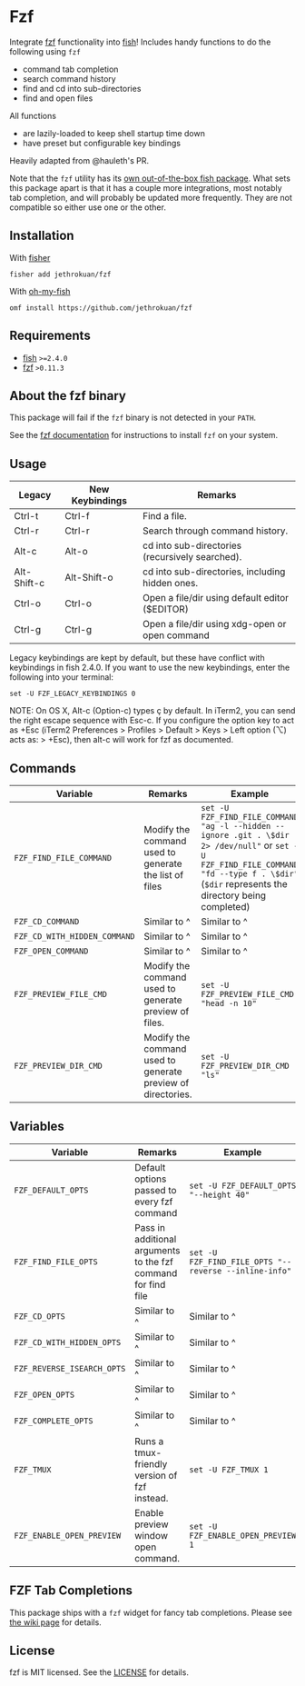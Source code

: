 # Fzf

Integrate [fzf](https://github.com/junegunn/fzf) functionality into [fish](https://github.com/fish-shell/fish-shell)! Includes handy functions to do the following using `fzf`

- command tab completion
- search command history
- find and cd into sub-directories
- find and open files

All functions

- are lazily-loaded to keep shell startup time down
- have preset but configurable key bindings

Heavily adapted from @hauleth's PR.

Note that the `fzf` utility has its [own out-of-the-box fish package](https://github.com/junegunn/fzf/blob/master/shell/key-bindings.fish). What sets this package apart is that it has a couple more integrations, most notably tab completion, and will probably be updated more frequently. They are not compatible so either use one or the other.

## Installation

With [fisher]

```
fisher add jethrokuan/fzf
```

With [oh-my-fish]

```
omf install https://github.com/jethrokuan/fzf
```

## Requirements

- [fish](https://github.com/fish-shell/fish-shell) `>=2.4.0`
- [fzf](https://github.com/junegunn/fzf) `>0.11.3`

## About the fzf binary

This package will fail if the `fzf` binary is not detected in your `PATH`.

See the [fzf documentation](https://github.com/junegunn/fzf#installation) for instructions to install `fzf` on your system.

## Usage

| Legacy      | New Keybindings | Remarks                                         |
| ----------- | --------------- | ----------------------------------------------- |
| Ctrl-t      | Ctrl-f          | Find a file.                                    |
| Ctrl-r      | Ctrl-r          | Search through command history.                 |
| Alt-c       | Alt-o           | cd into sub-directories (recursively searched). |
| Alt-Shift-c | Alt-Shift-o     | cd into sub-directories, including hidden ones. |
| Ctrl-o      | Ctrl-o          | Open a file/dir using default editor ($EDITOR)  |
| Ctrl-g      | Ctrl-g          | Open a file/dir using xdg-open or open command  |

Legacy keybindings are kept by default, but these have conflict with
keybindings in fish 2.4.0. If you want to use the new keybindings,
enter the following into your terminal:

```
set -U FZF_LEGACY_KEYBINDINGS 0
```

NOTE: On OS X, Alt-c (Option-c) types ç by default. In iTerm2, you can
send the right escape sequence with Esc-c. If you configure the option
key to act as +Esc (iTerm2 Preferences > Profiles > Default > Keys >
Left option (⌥) acts as: > +Esc), then alt-c will work for fzf as
documented.

## Commands

| Variable                       | Remarks                                                     | Example                                                       |
| ------------------------------ | ----------------------------------------------------------- | ------------------------------------------------------------- |
| `FZF_FIND_FILE_COMMAND`        | Modify the command used to generate the list of files       | `set -U FZF_FIND_FILE_COMMAND "ag -l --hidden --ignore .git . \$dir 2> /dev/null"` or `set -U FZF_FIND_FILE_COMMAND "fd --type f . \$dir"` (`$dir` represents the directory being completed) |
| `FZF_CD_COMMAND`               | Similar to ^                                                | Similar to ^                                                  |
| `FZF_CD_WITH_HIDDEN_COMMAND`   | Similar to ^                                                | Similar to ^                                                  |
| `FZF_OPEN_COMMAND`             | Similar to ^                                                | Similar to ^                                                  |
| `FZF_PREVIEW_FILE_CMD`     | Modify the command used to generate preview of files.       | `set -U FZF_PREVIEW_FILE_CMD "head -n 10"`                |
| `FZF_PREVIEW_DIR_CMD`      | Modify the command used to generate preview of directories. | `set -U FZF_PREVIEW_DIR_CMD "ls"`                        |

## Variables

| Variable                    | Remarks                                                       | Example                                               |
| --------------------------- | ------------------------------------------------------------- | ----------------------------------------------------- |
| `FZF_DEFAULT_OPTS`          | Default options passed to every fzf command                   | `set -U FZF_DEFAULT_OPTS "--height 40"`               |
| `FZF_FIND_FILE_OPTS`        | Pass in additional arguments to the fzf command for find file | `set -U FZF_FIND_FILE_OPTS "--reverse --inline-info"` |
| `FZF_CD_OPTS`               | Similar to ^                                                  | Similar to ^                                          |
| `FZF_CD_WITH_HIDDEN_OPTS`   | Similar to ^                                                  | Similar to ^                                          |
| `FZF_REVERSE_ISEARCH_OPTS`  | Similar to ^                                                  | Similar to ^                                          |
| `FZF_OPEN_OPTS`             | Similar to ^                                                  | Similar to ^                                          |
| `FZF_COMPLETE_OPTS`         | Similar to ^                                                  | Similar to ^                                          |
| `FZF_TMUX`                  | Runs a tmux-friendly version of fzf instead.                  | `set -U FZF_TMUX 1`                                   |
| `FZF_ENABLE_OPEN_PREVIEW`   | Enable preview window open command.                           | `set -U FZF_ENABLE_OPEN_PREVIEW 1`                    |

## FZF Tab Completions
This package ships with a `fzf` widget for fancy tab completions.
Please see [the wiki
page](https://github.com/jethrokuan/fzf/wiki/FZF-Tab-Completions) for details.

###
[tmux]: https://tmux.github.io/
[fisher]: https://github.com/jorgebucaran/fisher
[oh-my-fish]: https://github.com/oh-my-fish/oh-my-fish

## License

fzf is MIT licensed. See the [LICENSE](LICENSE.md) for details.

